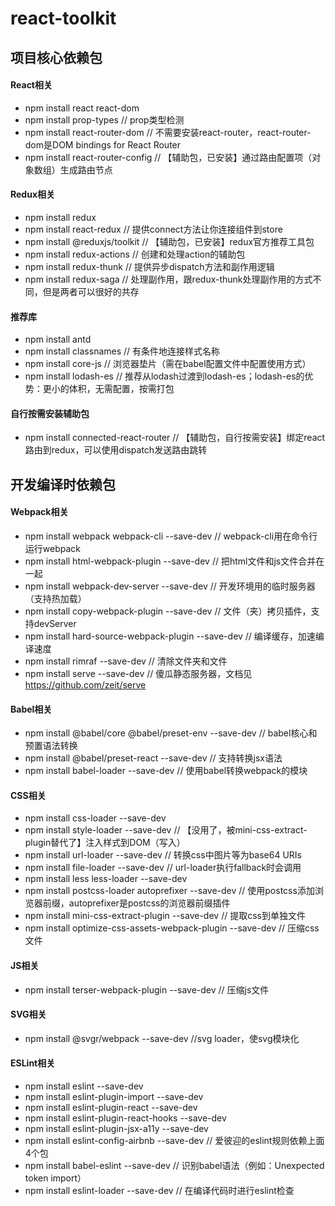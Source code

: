 # react-toolkit

## 项目核心依赖包
#### React相关
- npm install react react-dom
- npm install prop-types // prop类型检测
- npm install react-router-dom // 不需要安装react-router，react-router-dom是DOM bindings for React Router
- npm install react-router-config // 【辅助包，已安装】通过路由配置项（对象数组）生成路由节点
#### Redux相关
- npm install redux
- npm install react-redux // 提供connect方法让你连接组件到store
- npm install @reduxjs/toolkit // 【辅助包，已安装】redux官方推荐工具包
- npm install redux-actions // 创建和处理action的辅助包
- npm install redux-thunk // 提供异步dispatch方法和副作用逻辑
- npm install redux-saga // 处理副作用，跟redux-thunk处理副作用的方式不同，但是两者可以很好的共存
#### 推荐库
- npm install antd
- npm install classnames // 有条件地连接样式名称
- npm install core-js // 浏览器垫片（需在babel配置文件中配置使用方式）
- npm install lodash-es // 推荐从lodash过渡到lodash-es；lodash-es的优势：更小的体积，无需配置，按需打包
#### 自行按需安装辅助包
- npm install connected-react-router // 【辅助包，自行按需安装】绑定react路由到redux，可以使用dispatch发送路由跳转

## 开发编译时依赖包
#### Webpack相关
- npm install webpack webpack-cli --save-dev // webpack-cli用在命令行运行webpack
- npm install html-webpack-plugin --save-dev // 把html文件和js文件合并在一起
- npm install webpack-dev-server --save-dev // 开发环境用的临时服务器（支持热加载）
- npm install copy-webpack-plugin --save-dev // 文件（夹）拷贝插件，支持devServer
- npm install hard-source-webpack-plugin --save-dev // 编译缓存，加速编译速度
- npm install rimraf --save-dev // 清除文件夹和文件
- npm install serve --save-dev // 傻瓜静态服务器，文档见 https://github.com/zeit/serve
#### Babel相关
- npm install @babel/core @babel/preset-env --save-dev // babel核心和预置语法转换
- npm install @babel/preset-react --save-dev // 支持转换jsx语法
- npm install babel-loader --save-dev // 使用babel转换webpack的模块
#### CSS相关
- npm install css-loader --save-dev
- npm install style-loader --save-dev // 【没用了，被mini-css-extract-plugin替代了】注入样式到DOM（写入<style></style>）
- npm install url-loader --save-dev // 转换css中图片等为base64 URIs
- npm install file-loader --save-dev // url-loader执行fallback时会调用
- npm install less less-loader --save-dev
- npm install postcss-loader autoprefixer --save-dev // 使用postcss添加浏览器前缀，autoprefixer是postcss的浏览器前缀插件
- npm install mini-css-extract-plugin --save-dev // 提取css到单独文件
- npm install optimize-css-assets-webpack-plugin --save-dev // 压缩css文件
#### JS相关
- npm install terser-webpack-plugin --save-dev // 压缩js文件
#### SVG相关
- npm install @svgr/webpack --save-dev //svg loader，使svg模块化
#### ESLint相关
- npm install eslint --save-dev
- npm install eslint-plugin-import --save-dev
- npm install eslint-plugin-react --save-dev
- npm install eslint-plugin-react-hooks --save-dev
- npm install eslint-plugin-jsx-a11y --save-dev
- npm install eslint-config-airbnb --save-dev // 爱彼迎的eslint规则依赖上面4个包
- npm install babel-eslint --save-dev // 识别babel语法（例如：Unexpected token import）
- npm install eslint-loader --save-dev // 在编译代码时进行eslint检查
